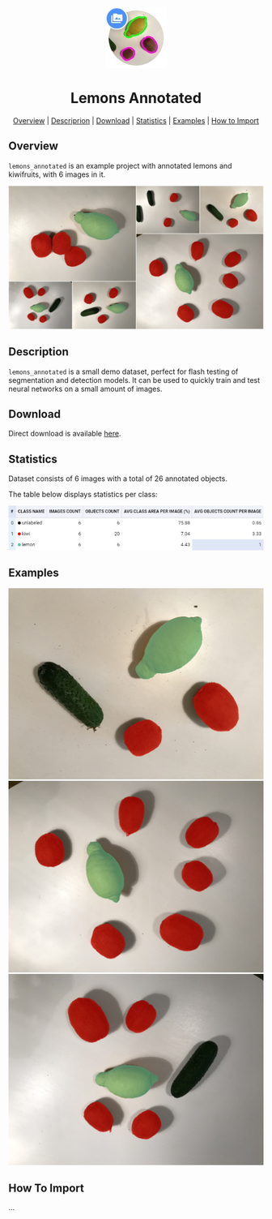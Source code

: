 
<div align="center"> 

![icon](./readme_images/icon.jpg) 

 # Lemons Annotated  

<p align="center">

  <a href="#overview">Overview</a> |
  <a href="#description">Descriprion</a> |
  <a href="#download">Download</a> |
  <a href="#statistics">Statistics</a> |
  <a href="#examples">Examples</a> |
  <a href="#how-to-import">How to Import</a> 
</p>
</div>



## Overview 

 `lemons_annotated` is an example project with annotated lemons and kiwifruits, with 6 images in it. 

![](./readme_images/IMG_0748_pr.jpg)

## Description 

`lemons_annotated` is a small demo dataset, perfect for flash testing of segmentation and detection models. It can be used to quickly train and test neural networks on a small amount of images.

## Download

Direct download is available [here](https://cloud.enterprise.deepsystems.io/s/el464OE0vCnqiWM).

## Statistics

Dataset consists of 6 images with a total of 26 annotated objects. 

The table below displays statistics per class:

![](./readme_images/stats.jpg)

## Examples

![](./readme_images/IMG_0748.png) ![](./readme_images/IMG_2084.png) ![](./readme_images/IMG_4451.png) 

## How To Import

...
